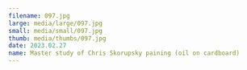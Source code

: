 ```yaml
---
filename: 097.jpg
large: media/large/097.jpg
small: media/small/097.jpg
thumb: media/thumbs/097.jpg
date: 2023.02.27
name: Master study of Chris Skorupsky paining (oil on cardboard)
---
```

